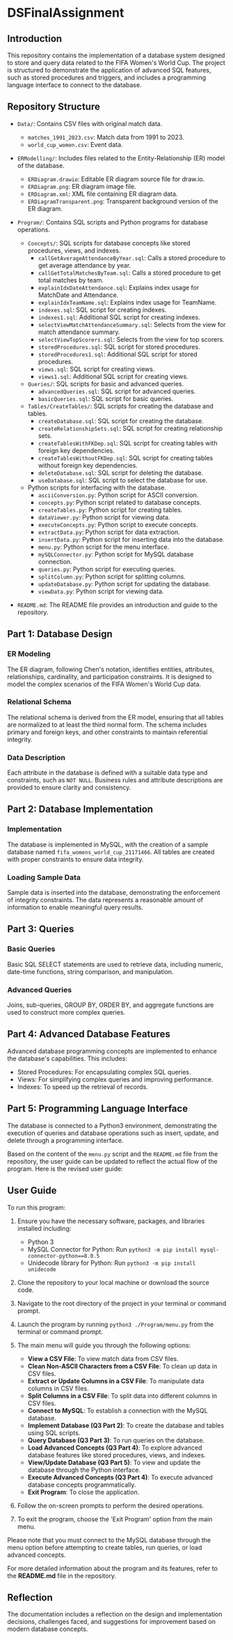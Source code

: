 # DSFinalAssignment

## Introduction

This repository contains the implementation of a database system designed to store and query data related to the FIFA Women's World Cup. The project is structured to demonstrate the application of advanced SQL features, such as stored procedures and triggers, and includes a programming language interface to connect to the database.

## Repository Structure

- `Data/`: Contains CSV files with original match data.
  - `matches_1991_2023.csv`: Match data from 1991 to 2023.
  - `world_cup_women.csv`: Event data.

- `ERModelling/`: Includes files related to the Entity-Relationship (ER) model of the database.
  - `ERDiagram.drawio`: Editable ER diagram source file for draw.io.
  - `ERDiagram.png`: ER diagram image file.
  - `ERDiagram.xml`: XML file containing ER diagram data.
  - `ERDiagramTransparent.png`: Transparent background version of the ER diagram.

- `Program/`: Contains SQL scripts and Python programs for database operations.
  - `Concepts/`: SQL scripts for database concepts like stored procedures, views, and indexes.
    - `callGetAverageAttendanceByYear.sql`: Calls a stored procedure to get average attendance by year.
    - `callGetTotalMatchesByTeam.sql`: Calls a stored procedure to get total matches by team.
    - `explainIdxDateAttendance.sql`: Explains index usage for MatchDate and Attendance.
    - `explainIdxTeamName.sql`: Explains index usage for TeamName.
    - `indexes.sql`: SQL script for creating indexes.
    - `indexes1.sql`: Additional SQL script for creating indexes.
    - `selectViewMatchAttendanceSummary.sql`: Selects from the view for match attendance summary.
    - `selectViewTopScorers.sql`: Selects from the view for top scorers.
    - `storedProcedures.sql`: SQL script for stored procedures.
    - `storedProcedures1.sql`: Additional SQL script for stored procedures.
    - `views.sql`: SQL script for creating views.
    - `views1.sql`: Additional SQL script for creating views.
  - `Queries/`: SQL scripts for basic and advanced queries.
    - `advancedQueries.sql`: SQL script for advanced queries.
    - `basicQueries.sql`: SQL script for basic queries.
  - `Tables/CreateTables/`: SQL scripts for creating the database and tables.
    - `createDatabase.sql`: SQL script for creating the database.
    - `createRelationshipSets.sql`: SQL script for creating relationship sets.
    - `createTablesWithFKDep.sql`: SQL script for creating tables with foreign key dependencies.
    - `createTablesWithoutFKDep.sql`: SQL script for creating tables without foreign key dependencies.
    - `deleteDatabase.sql`: SQL script for deleting the database.
    - `useDatabase.sql`: SQL script to select the database for use.
  - Python scripts for interfacing with the database.
    - `asciiConversion.py`: Python script for ASCII conversion.
    - `concepts.py`: Python script related to database concepts.
    - `createTables.py`: Python script for creating tables.
    - `dataViewer.py`: Python script for viewing data.
    - `executeConcepts.py`: Python script to execute concepts.
    - `extractData.py`: Python script for data extraction.
    - `insertData.py`: Python script for inserting data into the database.
    - `menu.py`: Python script for the menu interface.
    - `mySQLConnector.py`: Python script for MySQL database connection.
    - `queries.py`: Python script for executing queries.
    - `splitColumn.py`: Python script for splitting columns.
    - `updateDatabase.py`: Python script for updating the database.
    - `viewData.py`: Python script for viewing data.

- `README.md`: The README file provides an introduction and guide to the repository.

## Part 1: Database Design

### ER Modeling

The ER diagram, following Chen's notation, identifies entities, attributes, relationships, cardinality, and participation constraints. It is designed to model the complex scenarios of the FIFA Women's World Cup data.

### Relational Schema

The relational schema is derived from the ER model, ensuring that all tables are normalized to at least the third normal form. The schema includes primary and foreign keys, and other constraints to maintain referential integrity.

### Data Description

Each attribute in the database is defined with a suitable data type and constraints, such as `NOT NULL`. Business rules and attribute descriptions are provided to ensure clarity and consistency.

## Part 2: Database Implementation

### Implementation

The database is implemented in MySQL, with the creation of a sample database named `fifa_womens_world_cup_21171466`. All tables are created with proper constraints to ensure data integrity.

### Loading Sample Data

Sample data is inserted into the database, demonstrating the enforcement of integrity constraints. The data represents a reasonable amount of information to enable meaningful query results.

## Part 3: Queries

### Basic Queries

Basic SQL SELECT statements are used to retrieve data, including numeric, date-time functions, string comparison, and manipulation.

### Advanced Queries

Joins, sub-queries, GROUP BY, ORDER BY, and aggregate functions are used to construct more complex queries.

## Part 4: Advanced Database Features

Advanced database programming concepts are implemented to enhance the database's capabilities. This includes:

- Stored Procedures: For encapsulating complex SQL queries.
- Views: For simplifying complex queries and improving performance.
- Indexes: To speed up the retrieval of records.

## Part 5: Programming Language Interface

The database is connected to a Python3 environment, demonstrating the execution of queries and database operations such as insert, update, and delete through a programming interface.

Based on the content of the `menu.py` script and the `README.md` file from the repository, the user guide can be updated to reflect the actual flow of the program. Here is the revised user guide:

## User Guide

To run this program:

1. Ensure you have the necessary software, packages, and libraries installed including:
   - Python 3
   - MySQL Connector for Python: Run `python3 -m pip install mysql-connector-python==8.0.5`
   - Unidecode library for Python: Run `python3 -m pip install unidecode`

2. Clone the repository to your local machine or download the source code.

3. Navigate to the root directory of the project in your terminal or command prompt.

4. Launch the program by running `python3 ./Program/menu.py` from the terminal or command prompt.

5. The main menu will guide you through the following options:
   - **View a CSV File**: To view match data from CSV files.
   - **Clean Non-ASCII Characters from a CSV File**: To clean up data in CSV files.
   - **Extract or Update Columns in a CSV File**: To manipulate data columns in CSV files.
   - **Split Columns in a CSV File**: To split data into different columns in CSV files.
   - **Connect to MySQL**: To establish a connection with the MySQL database.
   - **Implement Database (Q3 Part 2)**: To create the database and tables using SQL scripts.
   - **Query Database (Q3 Part 3)**: To run queries on the database.
   - **Load Advanced Concepts (Q3 Part 4)**: To explore advanced database features like stored procedures, views, and indexes.
   - **View/Update Database (Q3 Part 5)**: To view and update the database through the Python interface.
   - **Execute Advanced Concepts (Q3 Part 4)**: To execute advanced database concepts programmatically.
   - **Exit Program**: To close the application.

6. Follow the on-screen prompts to perform the desired operations.

7. To exit the program, choose the 'Exit Program' option from the main menu.

Please note that you must connect to the MySQL database through the menu option before attempting to create tables, run queries, or load advanced concepts.

For more detailed information about the program and its features, refer to the **README.md** file in the repository.

## Reflection

The documentation includes a reflection on the design and implementation decisions, challenges faced, and suggestions for improvement based on modern database concepts.
